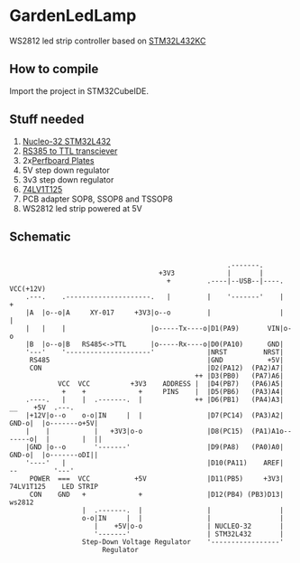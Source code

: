 # GardenLedLamp

WS2812 led strip controller based on [STM32L432KC](https://www.st.com/en/microcontrollers-microprocessors/stm32l432kc.html)

## How to compile

Import the project in STM32CubeIDE.

## Stuff needed

1. [Nucleo-32 STM32L432](https://www.st.com/en/evaluation-tools/nucleo-l432kc.html) 
2. [RS385 to TTL transciever](https://www.elecrow.com/uart-ttl-to-rs485-twoway-converter-p-1545.html)
3. 2x[Perfboard Plates ](https://www.adafruit.com/product/2670)
4. 5V step down regulator
5. 3v3 step down regulator
6. [74LV1T125](https://www.nexperia.com/products/analog-logic-ics/asynchronous-interface-logic/voltage-translators-level-shifters/series/74LV1T125.html)
7. PCB adapter SOP8, SSOP8 and TSSOP8
8. WS2812 led strip powered at 5V

## Schematic
```

                                                      .-------.
                                     +3V3             |       |
                                       +         .----|--USB--|----. VCC(+12V)
    .---.    .---------------------.   |         |    '-------'    |  +
    |A  |o--o|A     XY-017     +3V3|o--o         |                 |  |
    |   |    |                     |o-----Tx----o|D1(PA9)       VIN|o-o
    |B  |o--o|B   RS485<->TTL      |o-----Rx----o|D0(PA10)      GND|
    '---'    '---------------------'             |NRST         NRST|
     RS485                                       |GND           +5V|
     CON                                         |D2(PA12)  (PA2)A7|
                                              ++ |D3(PB0)   (PA7)A6|
            VCC  VCC          +3V3    ADDRESS |  |D4(PB7)   (PA6)A5|
             +    +             +     PINS    |  |D5(PB6)   (PA3)A4|
    .----.   |    |  .-------.  |             ++ |D6(PB1)   (PA4)A3|         __    +5V  .---.
    |+12V|o--o    o-o|IN     |  |                |D7(PC14)  (PA3)A2|   GND-o|  |o-------o+5V|
    |    |           |   +3V3|o-o                |D8(PC15)  (PA1)A1o-------o|  |        |  ||
    |GND |o--o       '-------'                   |D9(PA8)   (PA0)A0|   GND-o|  |o-------oDI||
    '----'   |                                   |D10(PA11)    AREF|         --         '---'
     POWER  ===  VCC           +5V               |D11(PB5)     +3V3|       74LV1T125    LED STRIP
     CON    GND   +             +                |D12(PB4) (PB3)D13|                    ws2812
                  |  .-------.  |                |                 |
                  o-o|IN     |  |                |                 |
                     |    +5V|o-o                | NUCLEO-32       |
                     '-------'                   | STM32L432       |
                  Step-Down Voltage Regulator    '-----------------'
                       Regulator

```